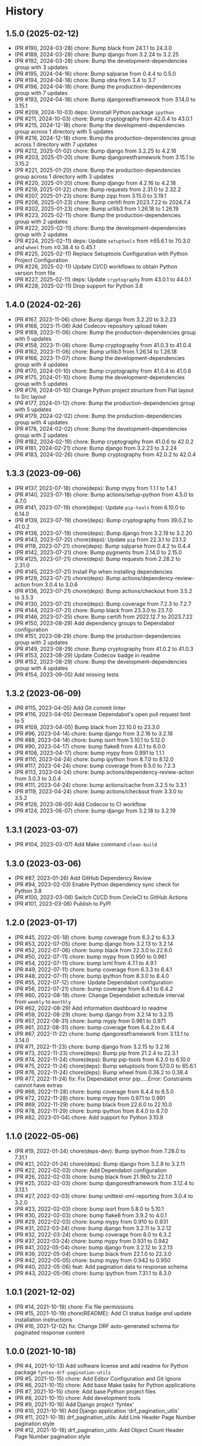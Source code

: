 # History

## 1.5.0 (2025-02-12)

- (PR #190, 2024-03-28) chore: Bump black from 24.1.1 to 24.3.0
- (PR #189, 2024-03-28) chore: Bump django from 3.2.24 to 3.2.25
- (PR #192, 2024-03-28) chore: Bump the development-dependencies group with 3 updates
- (PR #195, 2024-04-16) chore: Bump sqlparse from 0.4.4 to 0.5.0
- (PR #194, 2024-04-18) chore: Bump idna from 3.4 to 3.7
- (PR #196, 2024-04-18) chore: Bump the production-dependencies group with 7 updates
- (PR #193, 2024-04-18) chore: Bump djangorestframework from 3.14.0 to 3.15.1
- (PR #209, 2024-10-03) deps: Uninstall Python package `ipython`
- (PR #211, 2024-10-03) chore: Bump cryptography from 42.0.4 to 43.0.1
- (PR #215, 2024-12-18) chore: Bump the development-dependencies group across 1 directory with 5 updates
- (PR #216, 2024-12-18) chore: Bump the production-dependencies group across 1 directory with 7 updates
- (PR #212, 2025-01-02) chore: Bump django from 3.2.25 to 4.2.16
- (PR #203, 2025-01-20) chore: Bump djangorestframework from 3.15.1 to 3.15.2
- (PR #221, 2025-01-20) chore: Bump the production-dependencies group across 1 directory with 3 updates
- (PR #220, 2025-01-20) chore: Bump django from 4.2.16 to 4.2.18
- (PR #219, 2025-01-22) chore: Bump requests from 2.31.0 to 2.32.2
- (PR #207, 2025-01-23) chore: Bump zipp from 3.15.0 to 3.19.1
- (PR #206, 2025-01-23) chore: Bump certifi from 2023.7.22 to 2024.7.4
- (PR #202, 2025-01-23) chore: Bump urllib3 from 1.26.18 to 1.26.19
- (PR #223, 2025-02-11) chore: Bump the production-dependencies group with 2 updates
- (PR #222, 2025-02-11) chore: Bump the development-dependencies group with 2 updates
- (PR #224, 2025-02-11) deps: Update `setuptools` from ≥65.6.1 to 70.3.0 and `wheel` from ≥0.38.4 to 0.45.1
- (PR #225, 2025-02-11) Replace Setuptools Configuration with Python Project Configuration
- (PR #226, 2025-02-11) Update CI/CD workflows to obtain Python version from file
- (PR #227, 2025-02-11) deps: Update `cryptography` from 43.0.1 to 44.0.1
- (PR #228, 2025-02-11) Drop support for Python 3.8

## 1.4.0 (2024-02-26)

- (PR #167, 2023-11-06) chore: Bump django from 3.2.20 to 3.2.23
- (PR #168, 2023-11-06) Add Codecov repository upload token
- (PR #169, 2023-11-06) chore: Bump the production-dependencies group with 5 updates
- (PR #158, 2023-11-06) chore: Bump cryptography from 41.0.3 to 41.0.4
- (PR #162, 2023-11-06) chore: Bump urllib3 from 1.26.14 to 1.26.18
- (PR #166, 2023-11-07) chore: Bump the development-dependencies group with 4 updates
- (PR #170, 2024-01-10) chore: Bump cryptography from 41.0.4 to 41.0.6
- (PR #175, 2024-01-10) chore: Bump the development-dependencies group with 5 updates
- (PR #176, 2024-01-10) Change Python project structure from Flat layout to Src layout
- (PR #177, 2024-01-12) chore: Bump the production-dependencies group with 5 updates
- (PR #179, 2024-02-02) chore: Bump the production-dependencies group with 4 updates
- (PR #178, 2024-02-02) chore: Bump the development-dependencies group with 2 updates
- (PR #182, 2024-02-19) chore: Bump cryptography from 41.0.6 to 42.0.2
- (PR #181, 2024-02-21) chore: Bump django from 3.2.23 to 3.2.24
- (PR #183, 2024-02-26) chore: Bump cryptography from 42.0.2 to 42.0.4

## 1.3.3 (2023-09-06)

- (PR #137, 2023-07-18) chore(deps): Bump mypy from 1.1.1 to 1.4.1
- (PR #140, 2023-07-18) chore: Bump actions/setup-python from 4.5.0 to 4.7.0
- (PR #141, 2023-07-19) chore(deps): Update `pip-tools` from 6.10.0 to 6.14.0
- (PR #139, 2023-07-19) chore(deps): Bump cryptography from 39.0.2 to 41.0.2
- (PR #138, 2023-07-19) chore(deps): Bump django from 3.2.19 to 3.2.20
- (PR #143, 2023-07-20) chore(deps): Update `pip` from 22.3.1 to 23.1.2
- (PR #118, 2023-07-21) chore(deps): Bump sqlparse from 0.4.2 to 0.4.4
- (PR #142, 2023-07-21) chore: Bump pygments from 2.14.0 to 2.15.0
- (PR #125, 2023-07-21) chore(deps): Bump requests from 2.28.2 to 2.31.0
- (PR #145, 2023-07-21) Install Pip when installing dependencies
- (PR #129, 2023-07-21) chore(deps): Bump actions/dependency-review-action from 3.0.4 to 3.0.6
- (PR #136, 2023-07-21) chore(deps): Bump actions/checkout from 3.5.2 to 3.5.3
- (PR #130, 2023-07-21) chore(deps): Bump coverage from 7.2.3 to 7.2.7
- (PR #144, 2023-07-21) chore: Bump black from 23.3.0 to 23.7.0
- (PR #146, 2023-07-25) chore: Bump certifi from 2022.12.7 to 2023.7.22
- (PR #150, 2023-08-29) Add dependency groups to Dependabot configuration
- (PR #151, 2023-08-29) chore: Bump the production-dependencies group with 2 updates
- (PR #149, 2023-08-29) chore: Bump cryptography from 41.0.2 to 41.0.3
- (PR #153, 2023-08-29) Update Codecov badge in readme
- (PR #152, 2023-08-29) chore: Bump the development-dependencies group with 4 updates
- (PR #154, 2023-09-05) Add missing tests

## 1.3.2 (2023-06-09)

- (PR #115, 2023-04-05) Add Git commit linter
- (PR #116, 2023-04-05) Decrease Dependabot's open pull request limit to 5
- (PR #109, 2023-04-05) Bump black from 22.10.0 to 23.3.0
- (PR #96, 2023-04-14) chore: bump django from 3.2.16 to 3.2.18
- (PR #88, 2023-04-14) chore: bump isort from 5.10.1 to 5.12.0
- (PR #90, 2023-04-17) chore: bump flake8 from 4.0.1 to 6.0.0
- (PR #106, 2023-04-17) chore: bump mypy from 0.991 to 1.1.1
- (PR #110, 2023-04-24) chore: bump ipython from 8.7.0 to 8.12.0
- (PR #117, 2023-04-24) chore: bump coverage from 6.5.0 to 7.2.3
- (PR #113, 2023-04-24) chore: bump actions/dependency-review-action from 3.0.3 to 3.0.4
- (PR #111, 2023-04-24) chore: bump actions/cache from 3.2.5 to 3.3.1
- (PR #119, 2023-04-24) chore: bump actions/checkout from 3.3.0 to 3.5.2
- (PR #126, 2023-06-05) Add Codecov to CI workflow
- (PR #124, 2023-06-07) chore: bump django from 3.2.18 to 3.2.19

## 1.3.1 (2023-03-07)

- (PR #104, 2023-03-07) Add Make command `clean-build`

## 1.3.0 (2023-03-06)

- (PR #87, 2023-01-26) Add GitHub Dependency Review
- (PR #94, 2023-02-03) Enable Python dependency sync check for Python 3.8
- (PR #100, 2023-03-06) Switch CI/CD from CircleCI to GitHub Actions
- (PR #101, 2023-03-06) Publish to PyPI

## 1.2.0 (2023-01-17)

- (PR #45, 2022-05-18) chore: bump coverage from 6.3.2 to 6.3.3
- (PR #53, 2022-07-05) chore: bump django from 3.2.13 to 3.2.14
- (PR #52, 2022-07-06) chore: bump black from 22.3.0 to 22.6.0
- (PR #50, 2022-07-11) chore: bump mypy from 0.950 to 0.961
- (PR #54, 2022-07-11) chore: bump lxml from 4.7.1 to 4.9.1
- (PR #49, 2022-07-11) chore: bump coverage from 6.3.3 to 6.4.1
- (PR #48, 2022-07-11) chore: bump ipython from 8.3.0 to 8.4.0
- (PR #55, 2022-07-12) chore: Update Dependabot configuration
- (PR #56, 2022-07-21) chore: bump coverage from 6.4.1 to 6.4.2
- (PR #60, 2022-08-18) chore: Change Dependabot schedule interval from `weekly` to `monthly`
- (PR #62, 2022-08-29) Add information dashboard to readme
- (PR #59, 2022-08-29) chore: bump django from 3.2.14 to 3.2.15
- (PR #57, 2022-08-31) chore: bump mypy from 0.961 to 0.971
- (PR #61, 2022-08-31) chore: bump coverage from 6.4.2 to 6.4.4
- (PR #67, 2022-11-22) chore: bump djangorestframework from 3.13.1 to 3.14.0
- (PR #71, 2022-11-23) chore: bump django from 3.2.15 to 3.2.16
- (PR #73, 2022-11-23) chore(deps): Bump pip from 21.2.4 to 22.3.1
- (PR #74, 2022-11-24) chore(deps): Bump pip-tools from 6.2.0 to 6.10.0
- (PR #75, 2022-11-24) chore(deps): Bump setuptools from 57.0.0 to 65.6.1
- (PR #76, 2022-11-24) chore(deps): Bump wheel from 0.36.2 to 0.38.4
- (PR #77, 2022-11-24) fix: Fix Dependabot error pip.….Error: Constraints cannot have extras
- (PR #66, 2022-11-28) chore: bump coverage from 6.4.4 to 6.5.0
- (PR #72, 2022-11-28) chore: bump mypy from 0.971 to 0.991
- (PR #69, 2022-11-29) chore: bump black from 22.6.0 to 22.10.0
- (PR #78, 2022-11-29) chore: bump ipython from 8.4.0 to 8.7.0
- (PR #82, 2023-01-04) chore: Add support for Python 3.10.9

## 1.1.0 (2022-05-06)

- (PR #19, 2022-01-24) chore(deps-dev): Bump ipython from 7.28.0 to 7.31.1
- (PR #21, 2022-01-24) chore(deps): Bump django from 3.2.8 to 3.2.11
- (PR #22, 2022-02-03) chore: Add Dependabot configuration
- (PR #26, 2022-02-03) chore: bump black from 21.9b0 to 22.1.0
- (PR #25, 2022-02-03) chore: bump djangorestframework from 3.12.4 to 3.13.1
- (PR #27, 2022-02-03) chore: bump unittest-xml-reporting from 3.0.4 to 3.2.0
- (PR #23, 2022-02-03) chore: bump isort from 5.8.0 to 5.10.1
- (PR #30, 2022-02-03) chore: bump flake8 from 3.9.2 to 4.0.1
- (PR #29, 2022-02-03) chore: bump mypy from 0.910 to 0.931
- (PR #31, 2022-03-24) chore: bump django from 3.2.11 to 3.2.12
- (PR #32, 2022-03-24) chore: bump coverage from 6.0 to 6.3.2
- (PR #37, 2022-03-24) chore: bump mypy from 0.931 to 0.942
- (PR #41, 2022-05-04) chore: bump django from 3.2.12 to 3.2.13
- (PR #39, 2022-05-04) chore: bump black from 22.1.0 to 22.3.0
- (PR #42, 2022-05-05) chore: bump mypy from 0.942 to 0.950
- (PR #40, 2022-05-06) feat: Add pagination data to response schema
- (PR #43, 2022-05-06) chore: bump ipython from 7.31.1 to 8.3.0

## 1.0.1 (2021-12-02)

- (PR #14, 2021-10-19) chore: Fix file permissions
- (PR #15, 2021-10-19) chore(README): Add CI status badge and update installation instructions
- (PR #16, 2021-12-02) fix: Change DRF auto-generated schema for paginated response content

## 1.0.0 (2021-10-18)

- (PR #4, 2021-10-13) Add software license and add readme for Python package `fyntex-drf-pagination-utils`
- (PR #5, 2021-10-15) chore: Add Editor Configuration and Git Ignore
- (PR #6, 2021-10-15) chore: Add base Make tasks for Python applications
- (PR #7, 2021-10-15) chore: Add base Python project files
- (PR #8, 2021-10-15) chore: Add development tools
- (PR #9, 2021-10-16) Add Django project 'fyntex'
- (PR #10, 2021-10-16) Add Django application 'drf_pagination_utils'
- (PR #11, 2021-10-18) drf_pagination_utils: Add Link Header Page Number pagination style
- (PR #12, 2021-10-18) drf_pagination_utils: Add Object Count Header Page Number pagination style
